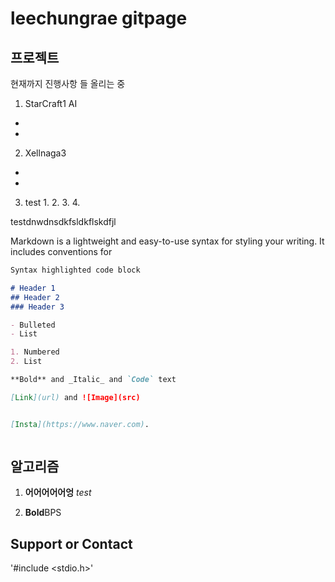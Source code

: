 # leechungrae gitpage

## 프로젝트

현재까지 진행사항 들 올리는 중






1. StarCraft1 AI

-
-

2. Xellnaga3 

-
-


3. test
	1.
	2.
	3.
	4.


testdnwdnsdkfsldkflskdfjl



Markdown is a lightweight and easy-to-use syntax for styling your writing. It includes conventions for

```markdown
Syntax highlighted code block

# Header 1
## Header 2
### Header 3

- Bulleted
- List

1. Numbered
2. List

**Bold** and _Italic_ and `Code` text

[Link](url) and ![Image](src)
```

```markdown

[Insta](https://www.naver.com).



```


##  알고리즘


1. **어어어어어엉**
_test_ 

2. **Bold**BPS



## Support or Contact


'#include <stdio.h>'


